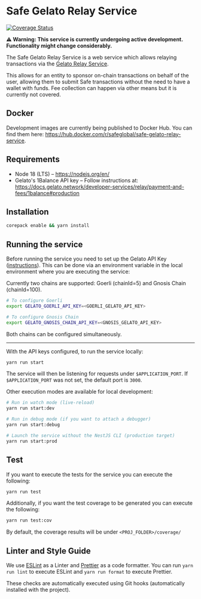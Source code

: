 # Safe Gelato Relay Service

[![Coverage Status](https://coveralls.io/repos/github/5afe/safe-gelato-relay-service/badge.svg?branch=main)](https://coveralls.io/github/5afe/safe-gelato-relay-service?branch=main)

**⚠️ Warning: This service is currently undergoing active development. Functionality might change considerably.**

The Safe Gelato Relay Service is a web service which allows relaying transactions via the 
[Gelato Relay Service](https://docs.gelato.network/developer-services/relay).

This allows for an entity to sponsor on-chain transactions on behalf of the user, allowing them
to submit Safe transactions without the need to have a wallet with funds. Fee collection can happen via other means
but it is currently not covered.

## Docker

Development images are currently being published to Docker Hub. 
You can find them here: https://hub.docker.com/r/safeglobal/safe-gelato-relay-service.


## Requirements

- Node 18 (LTS) – https://nodejs.org/en/
- Gelato's 1Balance API key – Follow instructions at: https://docs.gelato.network/developer-services/relay/payment-and-fees/1balance#production 

## Installation

```bash
corepack enable && yarn install
```

## Running the service

Before running the service you need to set up the Gelato API Key ([instructions](https://docs.gelato.network/developer-services/relay/payment-and-fees/1balance#production)).
This can be done via an environment variable in the local environment where you are executing the service:

Currently two chains are supported: Goerli (chainId=5) and Gnosis Chain (chainId=100).
```bash
# To configure Goerli
export GELATO_GOERLI_API_KEY=<GOERLI_GELATO_API_KEY>

# To configure Gnosis Chain
export GELATO_GNOSIS_CHAIN_API_KEY=<GNOSIS_GELATO_API_KEY>
```

Both chains can be configured simultaneously.

---

With the API keys configured, to run the service locally:

```bash
yarn run start
```

The service will then be listening for requests under `$APPLICATION_PORT`. If `$APPLICATION_PORT` was not set, the default
port is `3000`.

Other execution modes are available for local development:

```bash
# Run in watch mode (live-reload)
yarn run start:dev

# Run in debug mode (if you want to attach a debugger)
yarn run start:debug

# Launch the service without the NestJS CLI (production target)
yarn run start:prod
```

## Test

If you want to execute the tests for the service you can execute the following:

```bash
yarn run test
```

Additionally, if you want the test coverage to be generated you can execute the following:

```bash
yarn run test:cov
```

By default, the coverage results will be under `<PROJ_FOLDER>/coverage/`

## Linter and Style Guide

We use [ESLint](https://eslint.org/) as a Linter and [Prettier](https://prettier.io/) as a code formatter.
You can run `yarn run lint` to execute ESLint and `yarn run format` to execute Prettier.

These checks are automatically executed using Git hooks (automatically installed with the project).
